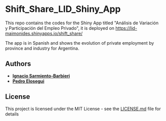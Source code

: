 # Shift_Share_LID_Shiny_App


This repo contains the codes for the Shiny App titled "Análisis de Variación y Participación del Empleo Privado", it is deployed on https://lid-maimonides.shinyapps.io/shift_share/

The app is in Spanish and shows the evolution of private employment by province and industry for Argentina.


## Authors

* **[Ignacio Sarmiento-Barbieri](https://ignaciomsarmiento.github.io)**
* **[Pedro Elosegui](pelosegui@bcra.gov.ar)**

## License

This project is licensed under the MIT License - see the [LICENSE.md](LICENSE.md) file for details
